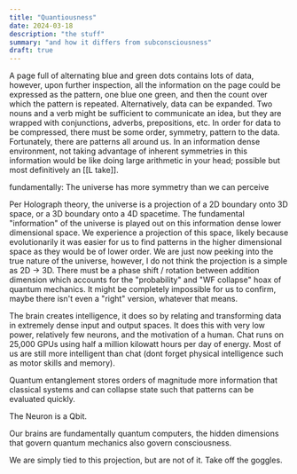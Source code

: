 ```yaml
---
title: "Quantiousness"
date: 2024-03-18
description: "the stuff"
summary: "and how it differs from subconsciousness"
draft: true
---
```


A page full of alternating blue and green dots contains lots of data, however, upon further inspection, all the information on the page could be expressed as the pattern, one blue one green, and then the count over which the pattern is repeated. Alternatively, data can be expanded. Two nouns and a verb might be sufficient to communicate an idea, but they are wrapped with conjunctions, adverbs, prepositions, etc. In order for data to be compressed, there must be some order, symmetry, pattern to the data. Fortunately, there are patterns all around us. In an information dense environment, not taking advantage of inherent symmetries in this information would be like doing large arithmetic in your head; possible but most definitively an [[L take]]. 

fundamentally: The universe has more symmetry than we can perceive

Per Holograph theory, the universe is a projection of a 2D boundary onto 3D space, or a 3D boundary onto a 4D spacetime. The fundamental "information" of the universe is played out on this information dense lower dimensional space. We experience a projection of this space, likely because evolutionarily it was easier for us to find patterns in the higher dimensional space as they would be of lower order. We are just now peeking into the true nature of the universe, however, I do not think the projection is a simple as 2D -> 3D. There must be a phase shift / rotation between addition dimension which accounts for the "probability" and "WF collapse" hoax of quantum mechanics. It might be completely impossible for us to confirm, maybe there isn't even a "right" version, whatever that means.


The brain creates intelligence, it does so by relating and transforming data in extremely dense input and output spaces. It does this with very low power, relatively few neurons, and the motivation of a human. Chat runs on 25,000 GPUs using half a million kilowatt hours per day of energy. Most of us are still more intelligent than chat (dont forget physical intelligence such as motor skills and memory).

Quantum entanglement stores orders of magnitude more information that classical systems and can collapse state such that patterns can be evaluated quickly.


The Neuron is a Qbit.

Our brains are fundamentally quantum computers, the hidden dimensions that govern quantum mechanics also govern consciousness. 

We are simply tied to this projection, but are not of it. Take off the goggles.
